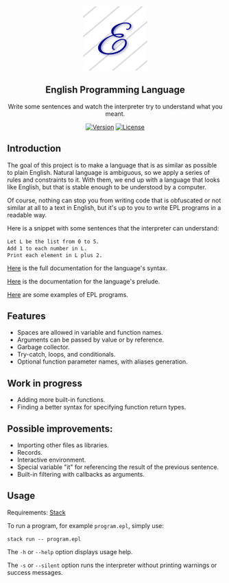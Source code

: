 <div align="center">

  <img src="logo.png" alt="Logo" width="150"/>

  ## English Programming Language

  Write some sentences and watch the interpreter try to understand what you meant.

  [![Version](https://img.shields.io/badge/version-v3.17.0-blue)](https://semver.org/)
  [![License](https://img.shields.io/badge/license-MIT-brightgreen)](https://opensource.org/licenses/MIT)

</div>

## Introduction
The goal of this project is to make a language that is as similar as possible to plain English. Natural language is ambiguous, so we apply a series of rules and constraints to it. With them, we end up with a language that looks like English, but that is stable enough to be understood by a computer.

Of course, nothing can stop you from writing code that is obfuscated or not similar at all to a text in English, but it's up to you to write EPL programs in a readable way.

Here is a snippet with some sentences that the interpreter can understand:
```
Let L be the list from 0 to 5.
Add 1 to each number in L.
Print each element in L plus 2.
```

[Here](docs/syntax.md) is the full documentation for the language's syntax.

[Here](docs/prelude.md) is the documentation for the language's prelude.

[Here](examples) are some examples of EPL programs.

## Features
- Spaces are allowed in variable and function names.
- Arguments can be passed by value or by reference.
- Garbage collector.
- Try-catch, loops, and conditionals.
- Optional function parameter names, with aliases generation.

## Work in progress
- Adding more built-in functions.
- Finding a better syntax for specifying function return types.

## Possible improvements:
- Importing other files as libraries.
- Records.
- Interactive environment.
- Special variable "it" for referencing the result of the previous sentence.
- Built-in filtering with callbacks as arguments.

## Usage
Requirements: [Stack](https://docs.haskellstack.org/en/stable/README/)

To run a program, for example `program.epl`, simply use:
```
stack run -- program.epl
```

The `-h` or `--help` option displays usage help.

The `-s` or `--silent` option runs the interpreter without printing warnings or success messages.


